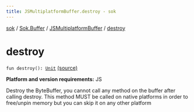 ```yaml
---
title: JSMultiplatformBuffer.destroy - sok
---
```


[sok](../../index.html) / [Sok.Buffer](../index.html) / [JSMultiplatformBuffer](index.html) / [destroy](./destroy.html)

# destroy

`fun destroy(): `[`Unit`](https://kotlinlang.org/api/latest/jvm/stdlib/kotlin/-unit/index.html) [(source)](https://github.com/SeekDaSky/Sok/tree/master/js/sok-js/src/Sok/Buffer/JSMultiplateformBuffer.kt#L259)

**Platform and version requirements:** JS

Destroy the ByteBuffer, you cannot call any method on the buffer after calling destroy. This method MUST be called on native platforms
in order to free/unpin memory but you can skip it on any other platform

